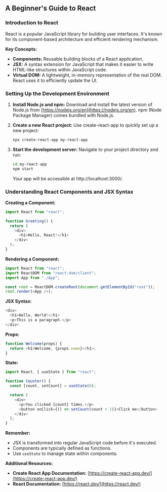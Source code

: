 ## **A Beginner's Guide to React**

### **Introduction to React**

React is a popular JavaScript library for building user interfaces. It's known for its component-based architecture and efficient rendering mechanism.

**Key Concepts:**

- **Components:** Reusable building blocks of a React application.
- **JSX:** A syntax extension for JavaScript that makes it easier to write HTML-like structures within JavaScript code.
- **Virtual DOM:** A lightweight, in-memory representation of the real DOM. React uses it to efficiently update the UI.

### **Setting Up the Development Environment**

1. **Install Node.js and npm:** Download and install the latest version of Node.js from [https://nodejs.org/en](https://nodejs.org/en). npm (Node Package Manager) comes bundled with Node.js.

2. **Create a new React project:** Use create-react-app to quickly set up a new project:

   ```bash
   npx create-react-app my-react-app
   ```

3. **Start the development server:** Navigate to your project directory and run:
   ```bash
   cd my-react-app
   npm start
   ```
   Your app will be accessible at http://localhost:3000/.

### **Understanding React Components and JSX Syntax**

**Creating a Component:**

```javascript
import React from "react";

function Greeting() {
  return (
    <div>
      <h1>Hello, React!</h1>
    </div>
  );
}
```

**Rendering a Component:**

```javascript
import React from "react";
import ReactDOM from "react-dom/client";
import App from "./App";

const root = ReactDOM.createRoot(document.getElementById("root"));
root.render(<App />);
```

**JSX Syntax:**

```javascript
<div>
  <h1>Hello, World!</h1>
  <p>This is a paragraph.</p>
</div>
```

**Props:**

```javascript
function Welcome(props) {
  return <h1>Welcome, {props.name}</h1>;
}
```

**State:**

```javascript
import React, { useState } from "react";

function Counter() {
  const [count, setCount] = useState(0);

  return (
    <div>
      <p>You clicked {count} times.</p>
      <button onClick={() => setCount(count + 1)}>Click me</button>
    </div>
  );
}
```

**Remember:**

- JSX is transformed into regular JavaScript code before it's executed.
- Components are typically defined as functions.
- Use `useState` to manage state within components.

**Additional Resources:**

- **Create React App Documentation:** [https://create-react-app.dev/](https://create-react-app.dev/)
- **React Documentation:** [https://react.dev/](https://react.dev/)
